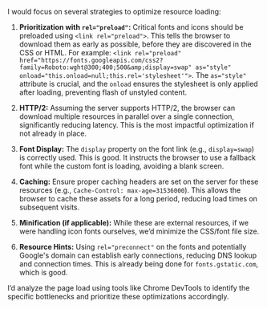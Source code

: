 I would focus on several strategies to optimize resource loading:

1.  **Prioritization with `rel="preload"`:** Critical fonts and icons should be preloaded using `<link rel="preload">`. This tells the browser to download them as early as possible, before they are discovered in the CSS or HTML. For example: `<link rel="preload" href="https://fonts.googleapis.com/css2?family=Roboto:wght@300;400;500&amp;display=swap" as="style" onload="this.onload=null;this.rel='stylesheet'">`.  The `as="style"` attribute is crucial, and the `onload` ensures the stylesheet is only applied after loading, preventing flash of unstyled content.

2.  **HTTP/2:** Assuming the server supports HTTP/2, the browser can download multiple resources in parallel over a single connection, significantly reducing latency. This is the most impactful optimization if not already in place.

3.  **Font Display:** The `display` property on the font link (e.g., `display=swap`) is correctly used. This is good. It instructs the browser to use a fallback font while the custom font is loading, avoiding a blank screen.

4.  **Caching:** Ensure proper caching headers are set on the server for these resources (e.g., `Cache-Control: max-age=31536000`). This allows the browser to cache these assets for a long period, reducing load times on subsequent visits.

5.  **Minification (if applicable):** While these are external resources, if we were handling icon fonts ourselves, we’d minimize the CSS/font file size.

6. **Resource Hints:**  Using `rel="preconnect"` on the fonts and potentially Google's domain can establish early connections, reducing DNS lookup and connection times.  This is already being done for `fonts.gstatic.com`, which is good.

I’d analyze the page load using tools like Chrome DevTools to identify the specific bottlenecks and prioritize these optimizations accordingly.